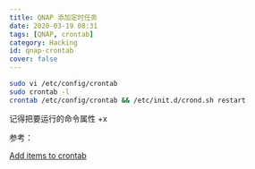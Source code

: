 ```yaml
---
title: QNAP 添加定时任务
date: 2020-03-19 08:31
tags: [QNAP, crontab]
category: Hacking
id: qnap-crontab
cover: false
---
```


``` bash
sudo vi /etc/config/crontab
sudo crontab -l
crontab /etc/config/crontab && /etc/init.d/crond.sh restart
```

记得把要运行的命令属性 +x

参考：

[Add items to crontab](https://wiki.qnap.com/wiki/Add_items_to_crontab)